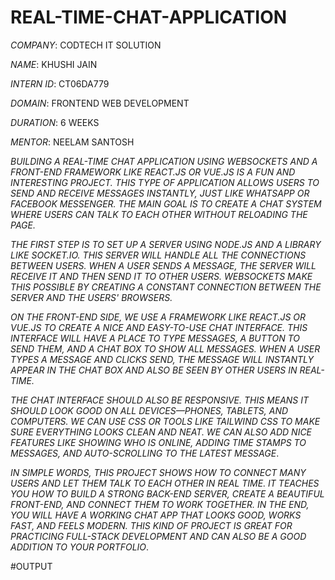 # REAL-TIME-CHAT-APPLICATION

*COMPANY*: CODTECH IT SOLUTION

*NAME*: KHUSHI JAIN

*INTERN ID*: CT06DA779

*DOMAIN*: FRONTEND WEB DEVELOPMENT

*DURATION*: 6 WEEKS

*MENTOR*: NEELAM SANTOSH

*BUILDING A REAL-TIME CHAT APPLICATION USING WEBSOCKETS AND A FRONT-END FRAMEWORK LIKE REACT.JS OR VUE.JS IS A FUN AND INTERESTING PROJECT. THIS TYPE OF APPLICATION ALLOWS USERS TO SEND AND RECEIVE MESSAGES INSTANTLY, JUST LIKE WHATSAPP OR FACEBOOK MESSENGER. THE MAIN GOAL IS TO CREATE A CHAT SYSTEM WHERE USERS CAN TALK TO EACH OTHER WITHOUT RELOADING THE PAGE.*

*THE FIRST STEP IS TO SET UP A SERVER USING NODE.JS AND A LIBRARY LIKE SOCKET.IO. THIS SERVER WILL HANDLE ALL THE CONNECTIONS BETWEEN USERS. WHEN A USER SENDS A MESSAGE, THE SERVER WILL RECEIVE IT AND THEN SEND IT TO OTHER USERS. WEBSOCKETS MAKE THIS POSSIBLE BY CREATING A CONSTANT CONNECTION BETWEEN THE SERVER AND THE USERS' BROWSERS.*

*ON THE FRONT-END SIDE, WE USE A FRAMEWORK LIKE REACT.JS OR VUE.JS TO CREATE A NICE AND EASY-TO-USE CHAT INTERFACE. THIS INTERFACE WILL HAVE A PLACE TO TYPE MESSAGES, A BUTTON TO SEND THEM, AND A CHAT BOX TO SHOW ALL MESSAGES. WHEN A USER TYPES A MESSAGE AND CLICKS SEND, THE MESSAGE WILL INSTANTLY APPEAR IN THE CHAT BOX AND ALSO BE SEEN BY OTHER USERS IN REAL-TIME.*

*THE CHAT INTERFACE SHOULD ALSO BE RESPONSIVE. THIS MEANS IT SHOULD LOOK GOOD ON ALL DEVICES—PHONES, TABLETS, AND COMPUTERS. WE CAN USE CSS OR TOOLS LIKE TAILWIND CSS TO MAKE SURE EVERYTHING LOOKS CLEAN AND NEAT. WE CAN ALSO ADD NICE FEATURES LIKE SHOWING WHO IS ONLINE, ADDING TIME STAMPS TO MESSAGES, AND AUTO-SCROLLING TO THE LATEST MESSAGE*.

*IN SIMPLE WORDS, THIS PROJECT SHOWS HOW TO CONNECT MANY USERS AND LET THEM TALK TO EACH OTHER IN REAL TIME. IT TEACHES YOU HOW TO BUILD A STRONG BACK-END SERVER, CREATE A BEAUTIFUL FRONT-END, AND CONNECT THEM TO WORK TOGETHER. IN THE END, YOU WILL HAVE A WORKING CHAT APP THAT LOOKS GOOD, WORKS FAST, AND FEELS MODERN. THIS KIND OF PROJECT IS GREAT FOR PRACTICING FULL-STACK DEVELOPMENT AND CAN ALSO BE A GOOD ADDITION TO YOUR PORTFOLIO*.

#OUTPUT









